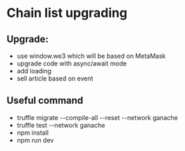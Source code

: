 # Chain list upgrading

## Upgrade:

- use window.we3 which will be based on MetaMask
- upgrade code with async/await mode
- add loading
- sell article based on event

## Useful command

- truffle migrate --compile-all --reset --network ganache
- truffle test --network ganache
- npm install
- npm run dev
